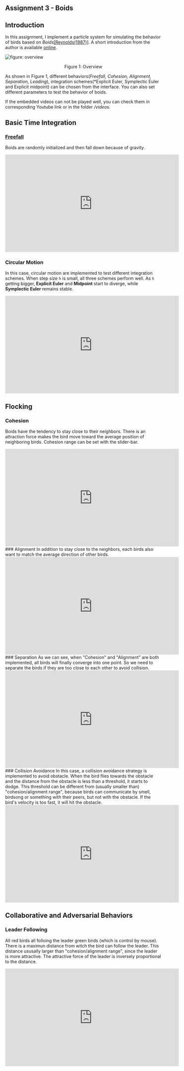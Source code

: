 ## Assignment 3 - Boids

## Introduction

In this assignment, I implement a particle system for simulating the behavior of birds based on *Boids*[[Reynolds(1987)]](https://medium.com/swlh/boids-a-simple-way-to-simulate-how-birds-flock-in-processing-69057930c229). A short introduction from the author is available [online](https://cs.stanford.edu/people/eroberts/courses/soco/projects/2008-09/modeling-natural-systems/boids.html).

![figure: overview](videos/interface.png)

<center>Figure 1: Overview</center>

As shown in Figure 1, different behaviors(*Freefall, Cohesion, Alignment, Separation, Leading*), integration schemes(*Explicit Euler, Symplectic Euler and Explicit midpoint) can be chosen from the interface. You can also set different parameters to test the behavior of  boids.

If the embedded videos can not be played well, you can check them in corresponding Youtube link or in the folder */videos.*

## Basic Time Integration
### [Freefall](https://youtu.be/qYt27zo-Buo)
Boids are randomly initialized and then fall down because of gravity.
<iframe width="560" height="315" src="https://www.youtube.com/embed/qYt27zo-Buo" title="YouTube video player" frameborder="0" allow="accelerometer; autoplay; clipboard-write; encrypted-media; gyroscope; picture-in-picture" allowfullscreen></iframe>

### Circular Motion
In this case, circular motion are implemented to test different integration schemes.  When step size `h` is small, all three schemes perform well. As `h` getting bigger, **Explicit Euler** and **Midpoint** start to diverge, while **Symplectic Euler** remains stable.
<iframe width="560" height="315" src="https://www.youtube.com/embed/PwRrlLuJ37k" title="YouTube video player" frameborder="0" allow="accelerometer; autoplay; clipboard-write; encrypted-media; gyroscope; picture-in-picture" allowfullscreen></iframe>

## Flocking
### Cohesion
Boids have the tendency to stay close to their neighbors. There is an attraction force makes the bird move toward the average position of neighboring birds. Cohesion range can be set with the slider-bar.
<iframe width="560" height="315" src="https://www.youtube.com/embed/Dmw8gu9sAZ4" title="YouTube video player" frameborder="0" allow="accelerometer; autoplay; clipboard-write; encrypted-media; gyroscope; picture-in-picture" allowfullscreen></iframe>
### Alignment
In addition to stay close to the neighbors, each birds also want to match the average direction of other birds.
<iframe width="560" height="315" src="https://www.youtube.com/embed/0KBYlTj5tyA" title="YouTube video player" frameborder="0" allow="accelerometer; autoplay; clipboard-write; encrypted-media; gyroscope; picture-in-picture" allowfullscreen></iframe>
### Separation
As we can see, when "Cohesion" and "Alignment" are both implemented, all birds will finally converge into one point. So we need to separate the birds if they are too close to each other to avoid collision.
<iframe width="560" height="315" src="https://www.youtube.com/embed/8rFneyfA9W4" title="YouTube video player" frameborder="0" allow="accelerometer; autoplay; clipboard-write; encrypted-media; gyroscope; picture-in-picture" allowfullscreen></iframe>
### Collision Avoidance
In this case, a collision avoidance strategy is implemented to avoid obstacle. When the bird flies towards the obstacle and the distance from the obstacle is less than a threshold, it starts to dodge. This threshold can be different from (usually smaller than) "cohesion/alignment range", because birds can communicate by smell, birdsong or something with their peers, but not with the obstacle. If the bird's velocity is too fast, it will hit the obstacle.
<iframe width="560" height="315" src="https://www.youtube.com/embed/Yx_ezrE5MsI" title="YouTube video player" frameborder="0" allow="accelerometer; autoplay; clipboard-write; encrypted-media; gyroscope; picture-in-picture" allowfullscreen></iframe>

## Collaborative and Adversarial Behaviors
### Leader Following
All red birds all folloing the leader green birds (which is control by mouse). There is a maximun distance from witch the bird can follow the leader. This distance ususally larger than "cohesion/alignment range", since the leader is more attractive. The attractive force of the leader is inversely proportional to the distance.

<iframe width="560" height="315" src="https://www.youtube.com/embed/KCzpANXjRC0" title="YouTube video player" frameborder="0" allow="accelerometer; autoplay; clipboard-write; encrypted-media; gyroscope; picture-in-picture" allowfullscreen></iframe>